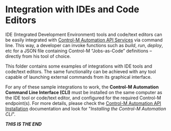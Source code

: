 # Integration with IDEs and Code Editors

IDE (Integrated Development Environment) tools and code/text editors can be easily integrated with [Control-M Automation API Services](https://docs.bmc.com/docs/display/public/workloadautomation/Control-M+Automation+API+-+Services) via command line. This way, a developer can invoke functions such as *build*, *run*, *deploy*, etc for a JSON file containing Control-M “Jobs-as-Code” definitions – directly from his tool of choice.

This folder contains some examples of integrations with IDE tools and code/text editors. The same functionality can be achieved with any tool capable of launching external commands from its graphical interface.

For any of these sample integrations to work, the **Control-M Automation Command Line Interface (CLI)** must be installed on the same computer as the IDE tool or code/text editor, and configured for the required Control-M endpoint(s). For more details, please check the [Control-M Automation API Installation](https://docs.bmc.com/docs/display/public/workloadautomation/Control-M+Automation+API+-+Installation) documentation and look for "*Installing the Control-M Automation CLI*".


***THIS IS THE END***